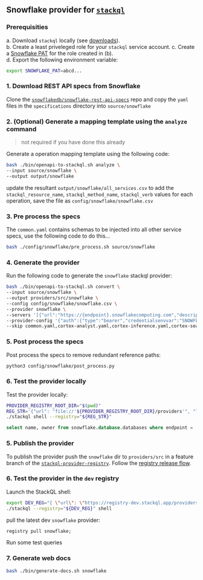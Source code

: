 ## Snowflake provider for [`stackql`](https://github.com/stackql/stackql)

### Prerequisities

a. Download `stackql` locally (see [downloads](https://stackql.io/downloads)).  
b. Create a least priveleged role for your `stackql` service account.
c. Create a [Snowflake PAT](https://docs.snowflake.com/developer-guide/snowflake-rest-api/authentication#using-a-programmatic-access-token-pat) for the role created in (b).  
d. Export the following environment variable: 

```bash
export SNOWFLAKE_PAT=abcd...
```

### 1. Download REST API specs from Snowflake

Clone the [`snowflakedb/snowflake-rest-api-specs`](https://github.com/snowflakedb/snowflake-rest-api-specs) repo and copy the `yaml` files in the `specifications` directory into `source/snowflake`

### 2. (Optional) Generate a mapping template using the `analyze` command

> not required if you have done this already

Generate a operation mapping template using the following code:

```bash
bash ./bin/openapi-to-stackql.sh analyze \
--input source/snowflake \
--output output/snowflake
```

update the resultant `output/snowflake/all_services.csv` to add the `stackql_resource_name`, `stackql_method_name`, `stackql_verb` values for each operation, save the file as `config/snowflake/snowflake.csv`

### 3. Pre process the specs

The `common.yaml` contains schemas to be injected into all other service specs, use the following code to do this...

```bash
bash ./config/snowflake/pre_process.sh source/snowflake
```

### 4. Generate the provider

Run the following code to generate the `snowflake` stackql provider:

```bash
bash ./bin/openapi-to-stackql.sh convert \
--input source/snowflake \
--output providers/src/snowflake \
--config config/snowflake/snowflake.csv \
--provider snowflake \
--servers '[{"url":"https://{endpoint}.snowflakecomputing.com","description":"Multi-tenant Snowflake endpoint","variables":{"endpoint":{"default":"orgid-acctid","description":"Organization and Account Name"}}}]' \
--provider-config '{"auth":{"type":"bearer","credentialsenvvar":"SNOWFLAKE_PAT" }}' \
--skip common.yaml,cortex-analyst.yaml,cortex-inference.yaml,cortex-search-service.yaml
```
### 5. Post process the specs
Post process the specs to remove redundant reference paths:

```bash
python3 config/snowflake/post_process.py
```

### 6. Test the provider locally

Test the provider locally:

```bash
PROVIDER_REGISTRY_ROOT_DIR="$(pwd)"
REG_STR='{"url": "file://'${PROVIDER_REGISTRY_ROOT_DIR}/providers'", "localDocRoot": "'${PROVIDER_REGISTRY_ROOT_DIR}/providers'", "verifyConfig": {"nopVerify": true}}'
./stackql shell --registry="${REG_STR}"
```

```sql
select name, owner from snowflake.database.databases where endpoint = 'OKXVNMC-VH34026';
```

### 5. Publish the provider

To publish the provider push the `snowflake` dir to `providers/src` in a feature branch of the [`stackql-provider-registry`](https://github.com/stackql/stackql-provider-registry).  Follow the [registry release flow](https://github.com/stackql/stackql-provider-registry/blob/dev/docs/build-and-deployment.md).

### 6. Test the provider in the `dev` registry

Launch the StackQL shell:

```bash
export DEV_REG="{ \"url\": \"https://registry-dev.stackql.app/providers\" }"
./stackql --registry="${DEV_REG}" shell
```

pull the latest dev `snowflake` provider:

```sql
registry pull snowflake;
```

Run some test queries

### 7. Generate web docs

```bash
bash ./bin/generate-docs.sh snowflake
```

